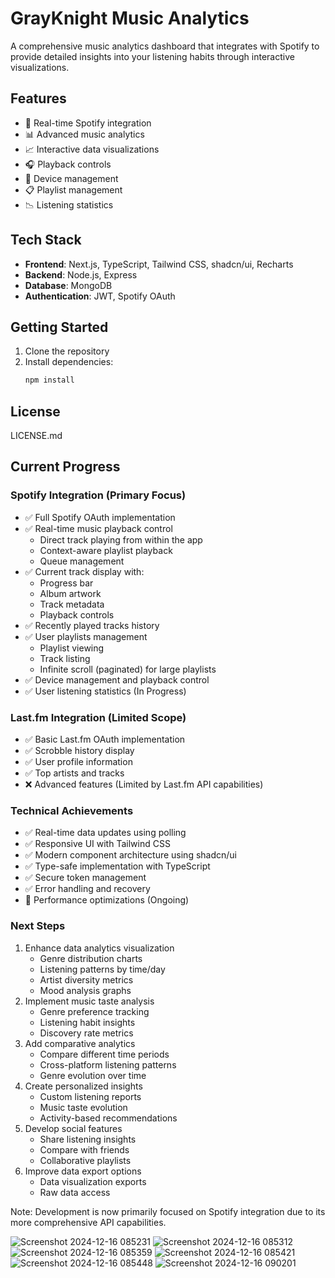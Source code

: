 # GrayKnight Music Analytics

A comprehensive music analytics dashboard that integrates with Spotify to provide detailed insights into your listening habits through interactive visualizations.

## Features

- 🎵 Real-time Spotify integration
- 📊 Advanced music analytics
- 📈 Interactive data visualizations
- 🎧 Playback controls
- 📱 Device management
- 📋 Playlist management
- 📉 Listening statistics

## Tech Stack

- **Frontend**: Next.js, TypeScript, Tailwind CSS, shadcn/ui, Recharts
- **Backend**: Node.js, Express
- **Database**: MongoDB
- **Authentication**: JWT, Spotify OAuth

## Getting Started

1. Clone the repository
2. Install dependencies:
   ```bash
   npm install
## License

LICENSE.md

## Current Progress

### Spotify Integration (Primary Focus)

- ✅ Full Spotify OAuth implementation
- ✅ Real-time music playback control
  - Direct track playing from within the app
  - Context-aware playlist playback
  - Queue management
- ✅ Current track display with:
  - Progress bar
  - Album artwork
  - Track metadata
  - Playback controls
- ✅ Recently played tracks history
- ✅ User playlists management
  - Playlist viewing
  - Track listing
  - Infinite scroll (paginated) for large playlists
- ✅ Device management and playback control
- ✅ User listening statistics (In Progress)

### Last.fm Integration (Limited Scope)

- ✅ Basic Last.fm OAuth implementation
- ✅ Scrobble history display
- ✅ User profile information
- ✅ Top artists and tracks
- ❌ Advanced features (Limited by Last.fm API capabilities)

### Technical Achievements

- ✅ Real-time data updates using polling
- ✅ Responsive UI with Tailwind CSS
- ✅ Modern component architecture using shadcn/ui
- ✅ Type-safe implementation with TypeScript
- ✅ Secure token management
- ✅ Error handling and recovery
- 🔄 Performance optimizations (Ongoing)

### Next Steps

1. Enhance data analytics visualization
   - Genre distribution charts
   - Listening patterns by time/day
   - Artist diversity metrics
   - Mood analysis graphs
2. Implement music taste analysis
   - Genre preference tracking
   - Listening habit insights
   - Discovery rate metrics
3. Add comparative analytics
   - Compare different time periods
   - Cross-platform listening patterns
   - Genre evolution over time
4. Create personalized insights
   - Custom listening reports
   - Music taste evolution
   - Activity-based recommendations
5. Develop social features
   - Share listening insights
   - Compare with friends
   - Collaborative playlists
6. Improve data export options
   - Data visualization exports
   - Raw data access

Note: Development is now primarily focused on Spotify integration due to its more comprehensive API capabilities.


![Screenshot 2024-12-16 085231](https://github.com/user-attachments/assets/0a6d5d19-aefa-4456-b7a7-3e438f7cbcef)
![Screenshot 2024-12-16 085312](https://github.com/user-attachments/assets/6c813312-6d79-4301-bca8-875dd5705bc8)
![Screenshot 2024-12-16 085359](https://github.com/user-attachments/assets/7e18c1ec-c321-48ff-a9e0-e744f8428c80)
![Screenshot 2024-12-16 085421](https://github.com/user-attachments/assets/d7e5cf4f-7291-44a2-9908-570d0b227f44)
![Screenshot 2024-12-16 085448](https://github.com/user-attachments/assets/c4ad7cd1-b3b1-4b93-a61d-f34f7fca46b8)
![Screenshot 2024-12-16 090201](https://github.com/user-attachments/assets/314c1de5-28db-4cb4-a82c-d347be8190ed)

